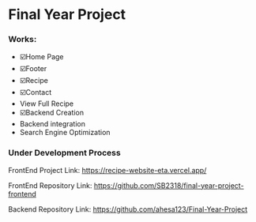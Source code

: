 

# Final Year Project 

### Works:

* ☑️Home Page
* ☑️Footer
* ☑️Recipe
* ☑️Contact
* View Full Recipe
* ☑️Backend Creation
* Backend integration
* Search Engine Optimization

 ### Under Development Process 

FrontEnd Project Link: https://recipe-website-eta.vercel.app/

FrontEnd Repository Link: https://github.com/SB2318/final-year-project-frontend

Backend Repository Link: https://github.com/ahesa123/Final-Year-Project

